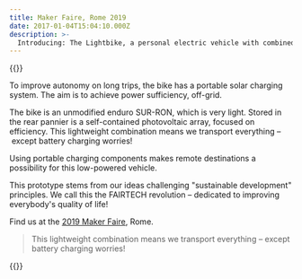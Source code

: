 ```yaml
---
title: Maker Faire, Rome 2019
date: 2017-01-04T15:04:10.000Z
description: >-
  Introducing: The Lightbike, a personal electric vehicle with combined solar charger
---
```


{{<flickity src="img/maker-faire-2019-image-author-894.jpg" title="An unmodified enduro SUR-RON, which is very light." color="blue" selectCell="flkty.selectCell( value, isWrapped, isInstant )" >}}

To improve autonomy on long trips, the bike has a portable solar charging system. The aim is to achieve power sufficiency, off-grid.

The bike is an unmodified enduro SUR-RON, which is very light. Stored in the rear pannier is a self-contained photovoltaic array, focused on efficiency. This lightweight combination means we transport everything – except battery charging worries!

Using portable charging components makes remote destinations a possibility for this low-powered vehicle.

This prototype stems from our ideas challenging "sustainable development" principles. We call this the FAIRTECH revolution –  dedicated to improving everybody's quality of life!

<!--
**PeR** is a reference point for fair technologies that can have a positive net impact.

FaiR TeCH
faintech
FIaRTECH
FaiRTaCH
FaRTECH
FiaTECH
FiarECH
FairtCH
FairteH
Fairtec
fairtehc

FTR = FAIRtech revolution 


{{/* This is what I ended up with: */}}
{{/*
  (?i)(fair tech\b)|(FTR)|[ft][ai][air][nrt][eact/s]?[eactkh/s]?[ckh]?[ckh]
    - test: Atom.app
*/}}

{{/* This was useful along the way... */}}
{{/*
  (?i)(fair tech\b)|(FTR)|^[ft][ai][air][nrt][eact/s]?[eactkh/s]?[ckh]?[ckh]?$
    - test: https://regex101.com/
*/}}
-->

Find us at the [2019 Maker Faire](https://2019.makerfairerome.eu/en/exhibitors/?ids=894), Rome.

> This lightweight combination means we transport everything – except battery charging worries!

<!--
>{{% class measure-narrow %}}This lightweight combination means we transport everything – except battery charging worries!{{% /class %}}
-->

{{<flickity src="img/maker-faire-2019-image-exhibit-894.jpg" title="The portable charging components on a development rig" color="blue" selectCell="flkty.selectCell( value, isWrapped, isInstant )" >}}
